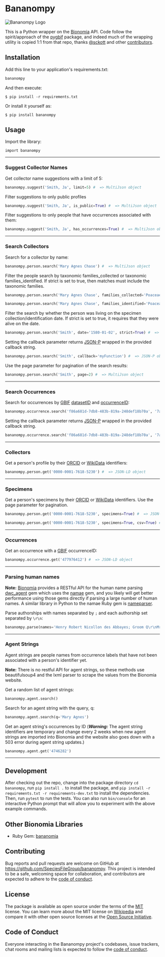 # Bananompy

![Bananompy Logo](https://github.com/SpeciesFileGroup/bananompy/assets/8573609/b6cb65bc-27e4-4040-bf96-e2d600fb237f)

This is a Python wrapper on the [Bionomia](https://bionomia.net) API. Code follow the spirit/approach of the [pygbif](https://github.com/gbif/pygbif/graphs/contributors) package, and indeed much of the wrapping utility is copied 1:1 from that repo, thanks [@sckott](https://github.com/sckott) and other [contributors](https://github.com/gbif/pygbif/graphs/contributors).

## Installation

Add this line to your application's requirements.txt:

```python
bananompy
```

And then execute:

    $ pip install -r requirements.txt

Or install it yourself as:

    $ pip install bananompy

## Usage


Import the library:
```
import bananompy
```

---
### Suggest Collector Names
Get collector name suggestions with a limit of 5:
```python
bananompy.suggest('Smith, Ja', limit=5) #  => MultiJson object
```
Filter suggestions to only public profiles
```python
bananompy.suggest('Smith, Ja', is_public=True) #  => MultiJson object
```
Filter suggestions to only people that have occurrences associated with them:
```python
bananompy.suggest('Smith, Ja', has_occurrences=True) #  => MultiJson object
```

---
### Search Collectors
Search for a collector by name:
```python
bananompy.person.search('Mary Agnes Chase') #  => MultiJson object
```

Filter the people search by taxonomic families_collected or taxonomic families_identified. If strict is set to true, then matches must include the taxonomic families.
```python
bananompy.person.search('Mary Agnes Chase', families_collected='Poaceae', strict=True) #  => MultiJson object
```
```python
bananompy.person.search('Mary Agnes Chase', families_identified='Poaceae', strict=True) #  => MultiJson object
```

Filter the search by whether the person was living on the specimen collection/identification date. If strict is set to true, it requires that they were alive on the date.
```python
bananompy.person.search('Smith', date='1580-01-02', strict=True) #  => MultiJson object
```

Setting the callback parameter returns [JSON-P](https://en.wikipedia.org/wiki/JSONP) wrapped in the provided callback string.
```python
bananompy.person.search('Smith', callback='myFunction') #  => JSON-P object
```

Use the page parameter for pagination of the search results:
```python
bananompy.person.search('Smith', page=2) #  => MultiJson object
```

---
### Search Occurrences
Search for occurrences by [GBIF](https://gbif.org) [datasetID](https://www.gbif.org/dataset/f86a681d-7db8-483b-819a-248def18b70a) and [occurrenceID](https://www.gbif.org/occurrence/1804069383):
```python
bananompy.occurrence.search('f86a681d-7db8-483b-819a-248def18b70a', '7a1daa39-8d7c-d7c4-968f-799d58b3c7b0') #  => MultiJson object
```
Setting the callback parameter returns [JSON-P](https://en.wikipedia.org/wiki/JSONP) wrapped in the provided callback string.
```python
bananompy.occurrence.search('f86a681d-7db8-483b-819a-248def18b70a', '7a1daa39-8d7c-d7c4-968f-799d58b3c7b0', callback='myFunction') #  => JSON-P object
```

---
### Collectors
Get a person's profile by their [ORCID](https://orcid.org/) or [WikiData](https://wikidata.org) identifiers:
```python
bananompy.person.get('0000-0001-7618-5230') #  => JSON-LD object
```
---
### Specimens
Get a person's specimens by their [ORCID](https://orcid.org/) or [WikiData](https://wikidata.org) identifiers. Use the page parameter for pagination.
```python
bananompy.person.get('0000-0001-7618-5230', specimens=True) #  => JSON-LD object
```

```python
bananompy.person.get('0000-0001-7618-5230', specimens=True, csv=True) #  => comma-separated values
```
---
### Occurrences
Get an occurrence with a [GBIF](https://www.gbif.org/occurrence/search) occurrenceID:
```python
bananompy.occurrence.get('477976412') #  => JSON-LD object
```
---
### Parsing human names
**Note:** [Bionomia](https://bionomia.net) provides a RESTful API for the human name parsing [dwc_agent](https://rubygems.org/gems/dwc_agent) gem which uses the [namae](https://rubygems.org/gems/namae) gem, and you likely will get better performance using those gems directly if parsing a large number of human names. A similar library in Python to the namae Ruby gem is [nameparser](https://github.com/derek73/python-nameparser).

Parse authorships with names separated by `;` and each authorship set separated by `\r\n`:
```python
bananompy.parse(names='Henry Robert Nicollon des Abbayes; Groom Q\r\nMrs. John Errol Chandos Aberdeen') #  => MultiJson object
```

---
### Agent Strings
Agent strings are people names from occurrence labels that have not been associated with a person's identifier yet.

**Note:** There is no restful API for agent strings, so these methods use beautifulsoup4 and the lxml parser to scrape the values from the Bionomia website.

Get a random list of agent strings:
```python
bananompy.agent.search()
```

Search for an agent string with the query, q:
```python
bananompy.agent.search(q='Mary Agnes')
```

Get an agent string's occurrences by ID (***Warning:*** The agent string identifiers are temporary and change every 2 weeks when new agent strings are imported into Bionomia and the website also goes down with a 503 error during agent string updates.)
```python
bananompy.agent.get('4746282')
```

---

## Development

After checking out the repo, change into the package directory `cd bananompy`, run `pip install .` to install the package, and `pip install -r requirements.txt -r requirements-dev.txt` to install the dependencies. Then, run `pytest` to run the tests. You can also run `bin/console` for an interactive Python prompt that will allow you to experiment with the above example commands.

## Other Bionomia Libraries

* Ruby Gem: [bananomia](https://github.com/SpeciesFileGroup/bananomia)

## Contributing

Bug reports and pull requests are welcome on GitHub at https://github.com/SpeciesFileGroup/bananompy. This project is intended to be a safe, welcoming space for collaboration, and contributors are expected to adhere to the [code of conduct](https://github.com/SpeciesFileGroup/bananompy/blob/main/CODE_OF_CONDUCT.md).

## License

The package is available as open source under the terms of the [MIT](https://github.com/SpeciesFileGroup/bananompy/blob/main/LICENSE.txt) license. You can learn more about the MIT license on [Wikipedia](https://en.wikipedia.org/wiki/MIT_License) and compare it with other open source licenses at the [Open Source Initiative](https://opensource.org/license/mit).

## Code of Conduct

Everyone interacting in the Bananompy project's codebases, issue trackers, chat rooms and mailing lists is expected to follow the [code of conduct](https://github.com/SpeciesFileGroup/bananompy/blob/main/CODE_OF_CONDUCT.md).

